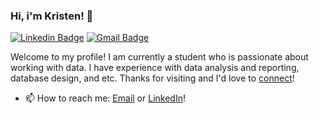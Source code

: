 ### Hi, i'm Kristen! 👋

[![Linkedin Badge](https://img.shields.io/badge/-kdong-blue?style=flat&logo=Linkedin&logoColor=white&link=https://www.linkedin.com/in/kristen-dong-0aa69a26b/)](https://www.linkedin.com/in/kristen-dong-0aa69a26b/) 
[![Gmail Badge](https://img.shields.io/badge/-kristendongwork-c14438?style=flat&logo=Gmail&logoColor=white&link=mailto:kristendongwork@gmail.com)](mailto:kristendongwork@gmail.com)


Welcome to my profile! I am currently a student who is passionate about working with data. I have experience with data analysis and reporting, database design, and etc. Thanks for visiting and I'd love to [connect](https://www.linkedin.com/in/kristen-dong-0aa69a26b/)!

- 📫 How to reach me: [Email](kristendongwork@gmail.com) or [LinkedIn](https://www.linkedin.com/in/kristen-dong-0aa69a26b/)!


